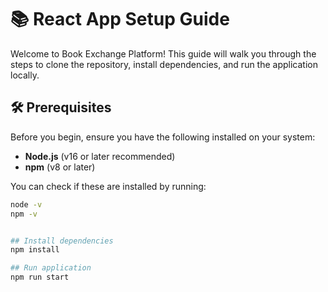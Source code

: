 # 📚 React App Setup Guide

Welcome to Book Exchange Platform! This guide will walk you through the steps to clone the repository, install dependencies, and run the application locally.

## 🛠️ Prerequisites

Before you begin, ensure you have the following installed on your system:

- **Node.js** (v16 or later recommended)
- **npm** (v8 or later)

You can check if these are installed by running:

```bash
node -v
npm -v


## Install dependencies
npm install

## Run application
npm run start